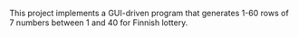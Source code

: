 This project implements a GUI-driven program that generates 1-60 rows of 7 numbers between 1 and 40 for Finnish lottery.
